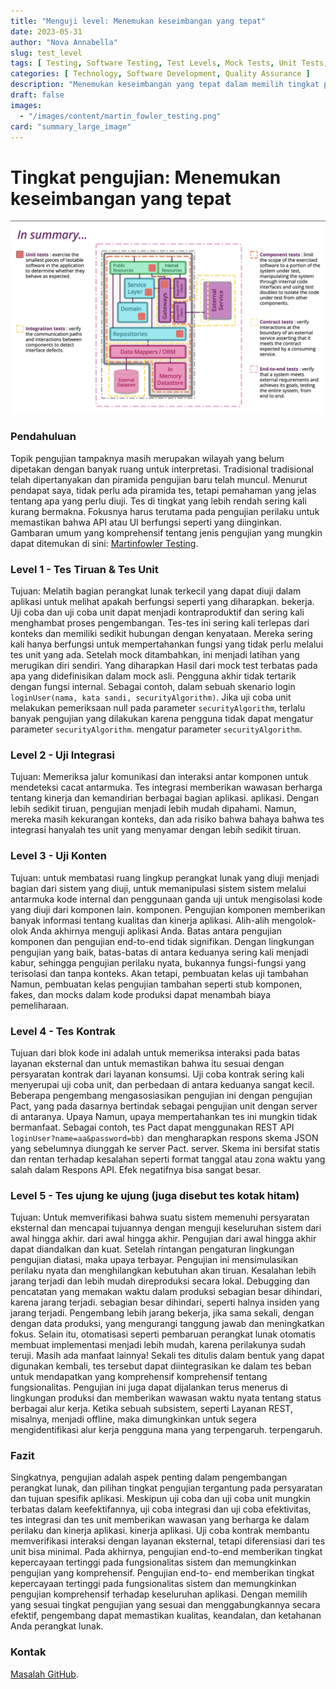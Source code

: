 ```yaml
---
title: "Menguji level: Menemukan keseimbangan yang tepat"
date: 2023-05-31
author: "Nova Annabella"
slug: test_level
tags: [ Testing, Software Testing, Test Levels, Mock Tests, Unit Tests, Integration Tests, Component Tests, Contract Tests, End-to-End Tests ]
categories: [ Technology, Software Development, Quality Assurance ]
description: "Menemukan keseimbangan yang tepat dalam memilih tingkat pengujian yang sesuai untuk pengujian perangkat lunak."
draft: false
images:
  - "/images/content/martin_fowler_testing.png"
card: "summary_large_image"
---
```



# Tingkat pengujian: Menemukan keseimbangan yang tepat

[![testebenen](/images/content/martin_fowler_testing.png)](https://martinfowler.com/articles/microservice-testing/)

### Pendahuluan

Topik pengujian tampaknya masih merupakan wilayah yang belum dipetakan dengan banyak ruang untuk interpretasi.
Tradisional tradisional telah dipertanyakan dan piramida pengujian baru telah muncul. Menurut pendapat saya, tidak perlu
ada piramida tes, tetapi pemahaman yang jelas tentang apa yang perlu diuji. Tes di tingkat yang lebih rendah sering kali
kurang bermakna. Fokusnya harus terutama pada pengujian perilaku untuk memastikan bahwa API atau UI berfungsi seperti
yang diinginkan. Gambaran umum yang komprehensif tentang jenis pengujian yang mungkin dapat ditemukan di sini:
[Martinfowler Testing](https://martinfowler.com/articles/microservice-testing/).

### Level 1 - Tes Tiruan & Tes Unit

Tujuan: Melatih bagian perangkat lunak terkecil yang dapat diuji dalam aplikasi untuk melihat apakah berfungsi seperti
yang diharapkan. bekerja. Uji coba dan uji coba unit dapat menjadi kontraproduktif dan sering kali menghambat proses
pengembangan. Tes-tes ini sering kali terlepas dari konteks dan memiliki sedikit hubungan dengan kenyataan. Mereka
sering kali hanya berfungsi untuk mempertahankan fungsi yang tidak perlu melalui tes unit yang ada. Setelah mock
ditambahkan, ini menjadi latihan yang merugikan diri sendiri. Yang diharapkan Hasil dari mock test terbatas pada apa
yang didefinisikan dalam mock asli. Pengguna akhir tidak tertarik dengan fungsi internal. Sebagai contoh, dalam sebuah
skenario login `loginUser(nama, kata sandi, securityAlgorithm)`. Jika uji coba unit melakukan pemeriksaan null pada
parameter `securityAlgorithm`, terlalu banyak pengujian yang dilakukan karena pengguna tidak dapat mengatur parameter
`securityAlgorithm`. mengatur parameter `securityAlgorithm`.

### Level 2 - Uji Integrasi

Tujuan: Memeriksa jalur komunikasi dan interaksi antar komponen untuk mendeteksi cacat antarmuka. Tes integrasi
memberikan wawasan berharga tentang kinerja dan kemandirian berbagai bagian aplikasi. aplikasi. Dengan lebih sedikit
tiruan, pengujian menjadi lebih mudah dipahami. Namun, mereka masih kekurangan konteks, dan ada risiko bahwa bahaya
bahwa tes integrasi hanyalah tes unit yang menyamar dengan lebih sedikit tiruan.

### Level 3 - Uji Konten

Tujuan: untuk membatasi ruang lingkup perangkat lunak yang diuji menjadi bagian dari sistem yang diuji, untuk
memanipulasi sistem sistem melalui antarmuka kode internal dan penggunaan ganda uji untuk mengisolasi kode yang diuji
dari komponen lain. komponen. Pengujian komponen memberikan banyak informasi tentang kualitas dan kinerja aplikasi.
Alih-alih mengolok-olok Anda akhirnya menguji aplikasi Anda. Batas antara pengujian komponen dan pengujian end-to-end
tidak signifikan. Dengan lingkungan pengujian yang baik, batas-batas di antara keduanya sering kali menjadi kabur,
sehingga pengujian perilaku nyata, bukannya fungsi-fungsi yang terisolasi dan tanpa konteks. Akan tetapi, pembuatan
kelas uji tambahan Namun, pembuatan kelas pengujian tambahan seperti stub komponen, fakes, dan mocks dalam kode produksi
dapat menambah biaya pemeliharaan.

### Level 4 - Tes Kontrak

Tujuan dari blok kode ini adalah untuk memeriksa interaksi pada batas layanan eksternal dan untuk memastikan bahwa itu
sesuai dengan persyaratan kontrak dari layanan konsumsi. Uji coba kontrak sering kali menyerupai uji coba unit, dan
perbedaan di antara keduanya sangat kecil. Beberapa pengembang mengasosiasikan pengujian ini dengan pengujian Pact, yang
pada dasarnya bertindak sebagai pengujian unit dengan server di antaranya. Upaya Namun, upaya mempertahankan tes ini
mungkin tidak bermanfaat. Sebagai contoh, tes Pact dapat menggunakan REST API `loginUser?name=aa&password=bb)` dan
mengharapkan respons skema JSON yang sebelumnya diunggah ke server Pact. server. Skema ini bersifat statis dan rentan
terhadap kesalahan seperti format tanggal atau zona waktu yang salah dalam Respons API. Efek negatifnya bisa sangat
besar.

### Level 5 - Tes ujung ke ujung (juga disebut tes kotak hitam)

Tujuan: Untuk memverifikasi bahwa suatu sistem memenuhi persyaratan eksternal dan mencapai tujuannya dengan menguji
keseluruhan sistem dari awal hingga akhir. dari awal hingga akhir. Pengujian dari awal hingga akhir dapat diandalkan
dan kuat. Setelah rintangan pengaturan lingkungan pengujian diatasi, maka upaya terbayar. Pengujian ini mensimulasikan
perilaku nyata dan menghilangkan kebutuhan akan tiruan. Kesalahan lebih jarang terjadi dan lebih mudah direproduksi
secara lokal. Debugging dan pencatatan yang memakan waktu dalam produksi sebagian besar dihindari, karena jarang
terjadi. sebagian besar dihindari, seperti halnya insiden yang jarang terjadi. Pengembang lebih jarang bekerja, jika
sama sekali, dengan dengan data produksi, yang mengurangi tanggung jawab dan meningkatkan fokus. Selain itu, otomatisasi
seperti pembaruan perangkat lunak otomatis membuat implementasi menjadi lebih mudah, karena perilakunya sudah teruji.
Masih ada manfaat lainnya! Sekali tes ditulis dalam bentuk yang dapat digunakan kembali, tes tersebut dapat
diintegrasikan ke dalam tes beban untuk mendapatkan yang komprehensif komprehensif tentang fungsionalitas. Pengujian ini
juga dapat dijalankan terus menerus di lingkungan produksi dan memberikan wawasan waktu nyata tentang status berbagai
alur kerja. Ketika sebuah subsistem, seperti Layanan REST, misalnya, menjadi offline, maka dimungkinkan untuk segera
mengidentifikasi alur kerja pengguna mana yang terpengaruh. terpengaruh.

### Fazit

Singkatnya, pengujian adalah aspek penting dalam pengembangan perangkat lunak, dan pilihan tingkat pengujian tergantung
pada persyaratan dan tujuan spesifik aplikasi. Meskipun uji coba dan uji coba unit mungkin terbatas dalam
keefektifannya, uji coba integrasi dan uji coba efektivitas, tes integrasi dan tes unit memberikan wawasan yang berharga
ke dalam perilaku dan kinerja aplikasi. kinerja aplikasi. Uji coba kontrak membantu memverifikasi interaksi dengan
layanan eksternal, tetapi diferensiasi dari tes unit bisa minimal. Pada akhirnya, pengujian end-to-end memberikan
tingkat kepercayaan tertinggi pada fungsionalitas sistem dan memungkinkan pengujian yang komprehensif. Pengujian end-to-
end memberikan tingkat kepercayaan tertinggi pada fungsionalitas sistem dan memungkinkan pengujian komprehensif terhadap
keseluruhan aplikasi. Dengan memilih yang sesuai tingkat pengujian yang sesuai dan menggabungkannya secara efektif,
pengembang dapat memastikan kualitas, keandalan, dan ketahanan Anda perangkat lunak.

### Kontak

[Masalah GitHub](https://github.com/NovaAnnabella/the_unspoken/issues/new/choose).

